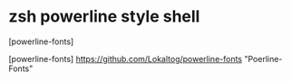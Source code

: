 
# zsh powerline style shell


[powerline-fonts]


[powerline-fonts] https://github.com/Lokaltog/powerline-fonts "Poerline-Fonts"
